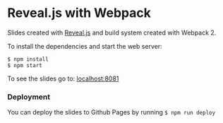 # Reveal.js with Webpack

Slides created with [Reveal.js](https://github.com/hakimel/reveal.js/) and build system created with Webpack 2.

To install the dependencies and start the web server:

```
$ npm install
$ npm start
```

To see the slides go to: [localhost:8081](http://localhost:8081)


### Deployment
You can deploy the slides to Github Pages by running `$ npm run deploy`
